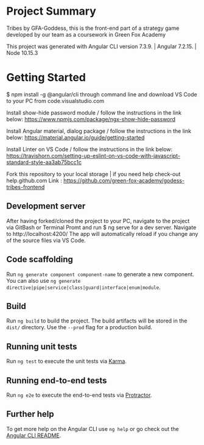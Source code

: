 # Project Summary

Tribes by GFA-Goddess, this is the front-end part of a strategy game developed by our team as a coursework in Green Fox Academy

This project was generated with Angular CLI version 7.3.9. | Angular 7.2.15. | Node 10.15.3

# Getting Started

$ npm install -g @angular/cli through command line and download VS Code to   your PC from code.visualstudio.com

Install show-hide password module / follow the instructions in the link below:
https://www.npmjs.com/package/ngx-show-hide-password

Install Angular material, dialog package / follow the instructions in the link below:
https://material.angular.io/guide/getting-started

Install Linter on VS Code / follow the instructions in the link below:
https://travishorn.com/setting-up-eslint-on-vs-code-with-javascript-standard-style-aa3ab75bcc1c

Fork this repository to your local storage | if you need help check-out  help.github.com
Link : https://github.com/green-fox-academy/godess-tribes-frontend

## Development server

After having forked/cloned the project to your PC, navigate to the project via GitBash or Terminal Promt and run $ ng serve for a dev server. Navigate to http://localhost:4200/
The app will automatically reload if you change any of the source files via VS Code.

## Code scaffolding

Run `ng generate component component-name` to generate a new component. You can also use `ng generate directive|pipe|service|class|guard|interface|enum|module`.

## Build

Run `ng build` to build the project. The build artifacts will be stored in the `dist/` directory. Use the `--prod` flag for a production build.

## Running unit tests

Run `ng test` to execute the unit tests via [Karma](https://karma-runner.github.io).

## Running end-to-end tests

Run `ng e2e` to execute the end-to-end tests via [Protractor](http://www.protractortest.org/).

## Further help

To get more help on the Angular CLI use `ng help` or go check out the [Angular CLI README](https://github.com/angular/angular-cli/blob/master/README.md).
